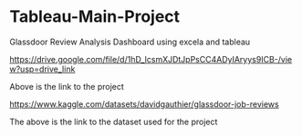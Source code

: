 # Tableau-Main-Project
Glassdoor Review Analysis Dashboard using excela and tableau

https://drive.google.com/file/d/1hD_lcsmXJDtJpPsCC4ADyIAryys9ICB-/view?usp=drive_link

Above is the link to the project

https://www.kaggle.com/datasets/davidgauthier/glassdoor-job-reviews

The above is the link to the dataset used for the project
